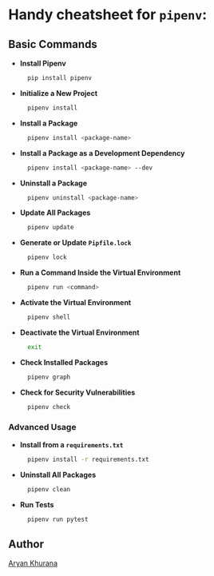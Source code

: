 # Handy cheatsheet for `pipenv`:

## Basic Commands

- **Install Pipenv**

  ```bash
    pip install pipenv
  ```

- **Initialize a New Project**

  ```bash
    pipenv install
  ```

- **Install a Package**

  ```bash
    pipenv install <package-name>
  ```

- **Install a Package as a Development Dependency**

  ```bash
    pipenv install <package-name> --dev
  ```

- **Uninstall a Package**

  ```bash
    pipenv uninstall <package-name>
  ```

- **Update All Packages**

  ```bash
    pipenv update
  ```

- **Generate or Update `Pipfile.lock`**

  ```bash
    pipenv lock
  ```

- **Run a Command Inside the Virtual Environment**

  ```bash
    pipenv run <command>
  ```

- **Activate the Virtual Environment**

  ```bash
    pipenv shell
  ```

- **Deactivate the Virtual Environment**

  ```bash
    exit
  ```

- **Check Installed Packages**

  ```bash
    pipenv graph
  ```

- **Check for Security Vulnerabilities**

  ```bash
    pipenv check
  ```

### Advanced Usage

- **Install from a `requirements.txt`**

  ```bash
    pipenv install -r requirements.txt
  ```

- **Uninstall All Packages**

  ```bash
    pipenv clean
  ```

- **Run Tests**

  ```bash
    pipenv run pytest
  ```

## Author

[Aryan Khurana](https://www.github.com/AryanK1511)
